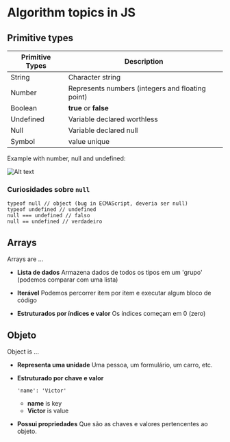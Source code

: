 # Algorithm topics in JS

## Primitive types

|Primitive Types | Description |
| -------------- | ----------|
|String          |Character string|
|Number| Represents numbers (integers and floating point)|
|Boolean| **true** or **false**|
|Undefined|Variable declared worthless|
|Null|Variable declared null|
|Symbol| value unique|

Example with number, null and undefined:

![Alt text](image.png)

### Curiosidades sobre `null`

```
typeof null // object (bug in ECMAScript, deveria ser null)
typeof undefined // undefined
null === undefined // falso
null == undefined // verdadeiro
```

## Arrays

Arrays are ...

- **Lista de dados**
  Armazena dados de todos os tipos em um 'grupo' (podemos comparar com uma lista)

- **Iterável**
  Podemos percorrer item por item e executar algum bloco de código

- **Estruturados por índices e valor**
  Os índices começam em 0 (zero)

## Objeto

Object is ...

- **Representa uma unidade**
  Uma pessoa, um formulário, um carro, etc.

- **Estruturado por chave e valor**
  ```
  'name': 'Victor'
  ```
  - **name** is key
  - **Victor** is value

- **Possui propriedades**
  Que são as chaves e valores pertencentes ao objeto.